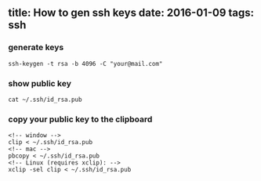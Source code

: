 title: How to gen ssh keys
date: 2016-01-09
tags: ssh
---


### generate keys

```
ssh-keygen -t rsa -b 4096 -C "your@mail.com"
```
### show public key

```
cat ~/.ssh/id_rsa.pub
```


### copy your public key to the clipboard

```
<!-- window -->
clip < ~/.ssh/id_rsa.pub
<!-- mac -->
pbcopy < ~/.ssh/id_rsa.pub
<!-- Linux (requires xclip): -->
xclip -sel clip < ~/.ssh/id_rsa.pub

```
